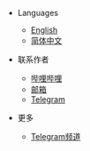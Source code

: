 * Languages

  * [English](/)
  * [简体中文](/zh-cn/README.md)

* 联系作者
  * [哔哩哔哩](https://space.bilibili.com/625710211)
  * [邮箱](mailto:liujiayou2008@163.com)
  * [Telegram](https://t.me/limbopluschat)

* 更多
  * [Telegram频道](https://t.me/limboemuplus)